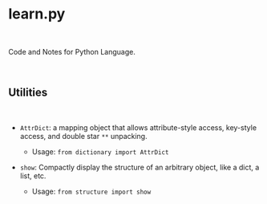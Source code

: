 # learn.py
<br>

Code and Notes for Python Language.

<br>

## Utilities
<br>

- `AttrDict`: a mapping object that allows attribute-style access, key-style access, and double star `**` unpacking.
  - Usage: `from dictionary import AttrDict`

- `show`: Compactly display the structure of an arbitrary object, like a dict, a list, etc.
  - Usage: `from structure import show`

<br>
